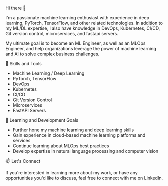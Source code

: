 Hi there 👋

I'm a passionate machine learning enthusiast with experience in deep learning, PyTorch, TensorFlow, and other related technologies. In addition to my ML/DL expertise, I also have knowledge in DevOps, Kubernetes, CI/CD, Git version control, microservices, and fastapi servers.

My ultimate goal is to become an ML Engineer, as well as an MLOps Engineer, and help organizations leverage the power of machine learning and AI to solve complex business challenges.

🔭 Skills and Tools


- Machine Learning / Deep Learning
- PyTorch, TensorFlow
- DevOps
- Kubernetes
- CI/CD
- Git Version Control
- Microservices
- FastAPI Servers


🌱 Learning and Development Goals


- Further hone my machine learning and deep learning skills
- Gain experience in cloud-based machine learning platforms and services
- Continue learning about MLOps best practices
- Develop expertise in natural language processing and computer vision


📫 Let's Connect


If you're interested in learning more about my work, or have any opportunities you'd like to discuss, feel free to connect with me on LinkedIn.

